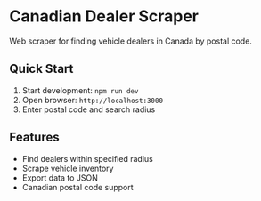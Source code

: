 # Canadian Dealer Scraper

Web scraper for finding vehicle dealers in Canada by postal code.

## Quick Start
1. Start development: `npm run dev`
2. Open browser: `http://localhost:3000`
3. Enter postal code and search radius

## Features
- Find dealers within specified radius
- Scrape vehicle inventory
- Export data to JSON
- Canadian postal code support